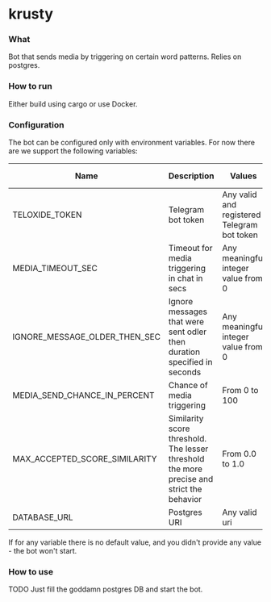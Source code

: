 # krusty

### What
Bot that sends media by triggering on certain word patterns. Relies on postgres.

### How to run
Either build using cargo or use Docker.

### Configuration
The bot can be configured only with environment variables. For now there are we support the following variables:

| Name | Description | Values | Default value |
|------|-------------|--------|---------------|
| TELOXIDE_TOKEN | Telegram bot token | Any valid and registered Telegram bot token | ❌ |
| MEDIA_TIMEOUT_SEC | Timeout for media triggering in chat in secs | Any meaningful integer value from 0 | 30 |
| IGNORE_MESSAGE_OLDER_THEN_SEC | Ignore messages that were sent odler then duration specified in seconds |  Any meaningful integer value from 0 | 60 |
| MEDIA_SEND_CHANCE_IN_PERCENT | Chance of media triggering | From 0 to 100 | 50 |
| MAX_ACCEPTED_SCORE_SIMILARITY | Similarity score threshold. The lesser threshold the more precise and strict the behavior | From 0.0 to 1.0 | 0.26 |
| DATABASE_URL | Postgres URI | Any valid uri | ❌ |

If for any variable there is no default value, and you didn't provide any value - the bot won't start.

### How to use
TODO
Just fill the goddamn postgres DB and start the bot.
